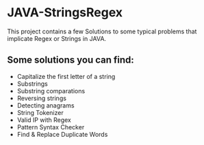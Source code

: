 # JAVA-StringsRegex
This project contains a few Solutions to some typical problems that implicate Regex or Strings in JAVA.
## Some solutions you can find:
* Capitalize the first letter of a string
* Substrings
* Substring comparations
* Reversing strings
* Detecting anagrams
* String Tokenizer
* Valid IP with Regex
* Pattern Syntax Checker
* Find & Replace Duplicate Words
